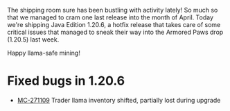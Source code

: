The shipping room sure has been bustling with activity lately! So much so that we managed to cram one last release into the month of April. Today we're shipping Java Edition 1.20.6, a hotfix release that takes care of some critical issues that managed to sneak their way into the Armored Paws drop (1.20.5) last week.

Happy llama-safe mining!

# Fixed bugs in 1.20.6

-   [MC-271109](https://bugs.mojang.com/browse/MC-271109) Trader llama inventory shifted, partially lost during upgrade